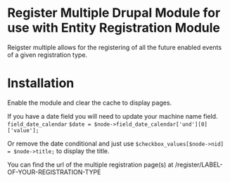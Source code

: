 # Register Multiple Drupal Module for use with Entity Registration Module #

Reigster multiple allows for the registering of all the future
enabled events of a given registration type.

# Installation #
Enable the module and clear the cache to display pages.

If you have a date field you will need to update your machine name field.
``` field_date_calendar ```
``` $date = $node->field_date_calendar['und'][0]['value']; ```

Or remove the date conditional and just use ``` $checkbox_values[$node->nid] = $node->title; ``` to display the title.

You can find the url of the multiple registration page(s) at /register/LABEL-OF-YOUR-REGISTRATION-TYPE